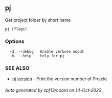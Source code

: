## pj

Get project folder by short name

```
pj [flags]
```

### Options

```
  -d, --debug   Enable verbose ouput
  -h, --help    help for pj
```

### SEE ALSO

* [pj version](pj_version.md)	 - Print the version number of Projekt

###### Auto generated by spf13/cobra on 14-Oct-2022
